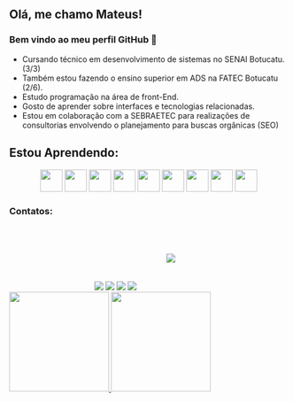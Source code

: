 ## Olá, me chamo Mateus! 
### Bem vindo ao meu perfil GitHub 👋

- Cursando técnico em desenvolvimento de sistemas no SENAI Botucatu. (3/3)
- Também estou fazendo o ensino superior em ADS na FATEC Botucatu (2/6).
- Estudo programação na área de front-End.
- Gosto de aprender sobre interfaces e tecnologias relacionadas. 
- Estou em colaboração com a SEBRAETEC para realizações de consultorias envolvendo o planejamento para buscas orgânicas (SEO)
         
## Estou Aprendendo:
<div  align="center">
<img  src="https://cdn.jsdelivr.net/gh/devicons/devicon/icons/html5/html5-original.svg" width="40" height="40"/>  <img src="https://cdn.jsdelivr.net/gh/devicons/devicon/icons/css3/css3-original.svg" width="40" height="40"/>  <span>  <img src="https://cdn.jsdelivr.net/gh/devicons/devicon/icons/bootstrap/bootstrap-original.svg" width="40" height="40"/>  <img src="https://cdn.jsdelivr.net/gh/devicons/devicon/icons/figma/figma-original.svg" width="40" height="40"/>  <img src="https://cdn.jsdelivr.net/gh/devicons/devicon/icons/git/git-original.svg" width="40" height="40"/>  <img src="https://cdn.jsdelivr.net/gh/devicons/devicon/icons/javascript/javascript-original.svg" width="40" height="40"/> <img src="https://cdn.jsdelivr.net/gh/devicons/devicon/icons/jquery/jquery-original.svg" width="40" height="40"/> <img  src="https://cdn.jsdelivr.net/gh/devicons/devicon/icons/mysql/mysql-original-wordmark.svg" width="40" height="40"/>  
<img src="https://cdn.jsdelivr.net/gh/devicons/devicon/icons/c/c-original.svg"  width="40" height="40" /> 
          
</div>          
          
### Contatos:

<div align="center">
<a href="https://www.instagram.com/mateus_kmeliansky/" target="_blank"><img src="https://img.shields.io/badge/-Instagram-000000?style=for-the-badge&logo=instagram&logoColor=white" target="_blank"></a>
<a href = "mailto:contato@seu-usuário-aqui"><img src="https://img.shields.io/badge/Gmail-000000?style=for-the-badge&logo=gmail&logoColor=white" target="_blank"></a>
<a href="https://www.linkedin.com/in/mateus-vinicius-596460213/" target="_blank"><img src="https://img.shields.io/badge/-LinkedIn-000000?style=for-the-badge&logo=linkedin&logoColor=white" target="_blank"></a>
<a href="https://contate.me/mateus-kmeliansky" target="_blank"><img src="https://img.shields.io/badge/WhatsApp-000000?style=for-the-badge&logo=whatsapp&logoColor=white" target="_blank"></a>
<a href="https://www.tiktok.com/@mateuskmeliansky?lang=pt-BR" target="_blank"><img src="https://img.shields.io/badge/TikTok-000000?style=for-the-badge&logo=tiktok&logoColor=white" target="_blank" style="margin:50px;"></a>
</div>

<div>
<a href="https://github.com/kmeliansky">
<img height="180em" src="https://github-readme-stats.vercel.app/api/top-langs/?username=kmeliansky&layout=compact&langs_count=7&theme=dracula"/>
<img height="180em" src="https://github-readme-stats.vercel.app/api?username=kmeliansky&show_icons=true&theme=dracula&include_all_commits=true&count_private=true"/>
</div>
  
